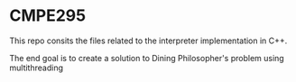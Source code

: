 # CMPE295
This repo consits the files related to the interpreter implementation in C++.

The end goal is to create a solution to Dining Philosopher's problem using multithreading
